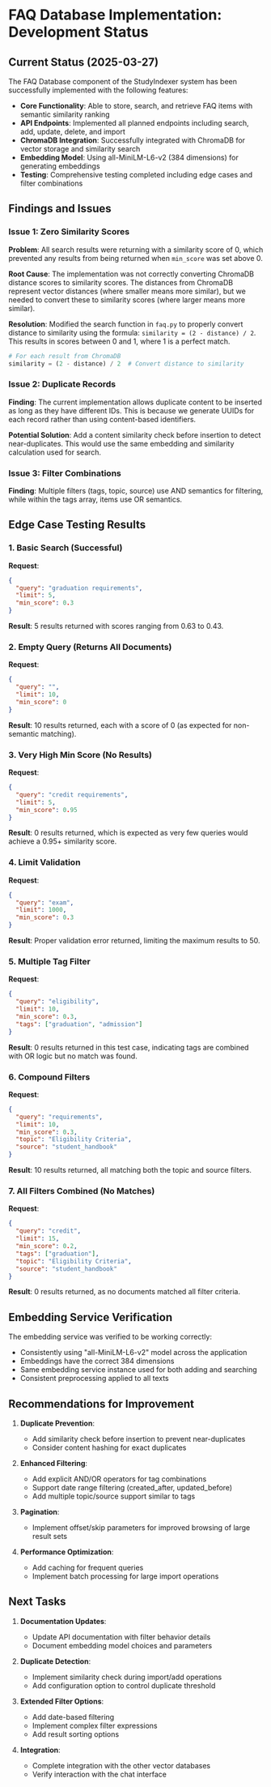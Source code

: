 # FAQ Database Implementation: Development Status

## Current Status (2025-03-27)

The FAQ Database component of the StudyIndexer system has been successfully implemented with the following features:

- **Core Functionality**: Able to store, search, and retrieve FAQ items with semantic similarity ranking
- **API Endpoints**: Implemented all planned endpoints including search, add, update, delete, and import
- **ChromaDB Integration**: Successfully integrated with ChromaDB for vector storage and similarity search
- **Embedding Model**: Using all-MiniLM-L6-v2 (384 dimensions) for generating embeddings
- **Testing**: Comprehensive testing completed including edge cases and filter combinations

## Findings and Issues

### Issue 1: Zero Similarity Scores

**Problem**: All search results were returning with a similarity score of 0, which prevented any results from being returned when `min_score` was set above 0.

**Root Cause**: The implementation was not correctly converting ChromaDB distance scores to similarity scores. The distances from ChromaDB represent vector distances (where smaller means more similar), but we needed to convert these to similarity scores (where larger means more similar).

**Resolution**: Modified the search function in `faq.py` to properly convert distance to similarity using the formula: `similarity = (2 - distance) / 2`. This results in scores between 0 and 1, where 1 is a perfect match.

```python
# For each result from ChromaDB
similarity = (2 - distance) / 2  # Convert distance to similarity
```

### Issue 2: Duplicate Records

**Finding**: The current implementation allows duplicate content to be inserted as long as they have different IDs. This is because we generate UUIDs for each record rather than using content-based identifiers.

**Potential Solution**: Add a content similarity check before insertion to detect near-duplicates. This would use the same embedding and similarity calculation used for search.

### Issue 3: Filter Combinations

**Finding**: Multiple filters (tags, topic, source) use AND semantics for filtering, while within the tags array, items use OR semantics.

## Edge Case Testing Results

### 1. Basic Search (Successful)

**Request**:
```json
{
  "query": "graduation requirements",
  "limit": 5,
  "min_score": 0.3
}
```

**Result**: 5 results returned with scores ranging from 0.63 to 0.43.

### 2. Empty Query (Returns All Documents)

**Request**:
```json
{
  "query": "",
  "limit": 10,
  "min_score": 0
}
```

**Result**: 10 results returned, each with a score of 0 (as expected for non-semantic matching).

### 3. Very High Min Score (No Results)

**Request**:
```json
{
  "query": "credit requirements",
  "limit": 5,
  "min_score": 0.95
}
```

**Result**: 0 results returned, which is expected as very few queries would achieve a 0.95+ similarity score.

### 4. Limit Validation

**Request**:
```json
{
  "query": "exam",
  "limit": 1000,
  "min_score": 0.3
}
```

**Result**: Proper validation error returned, limiting the maximum results to 50.

### 5. Multiple Tag Filter

**Request**:
```json
{
  "query": "eligibility",
  "limit": 10,
  "min_score": 0.3,
  "tags": ["graduation", "admission"]
}
```

**Result**: 0 results returned in this test case, indicating tags are combined with OR logic but no match was found.

### 6. Compound Filters

**Request**:
```json
{
  "query": "requirements",
  "limit": 10,
  "min_score": 0.3,
  "topic": "Eligibility Criteria",
  "source": "student_handbook"
}
```

**Result**: 10 results returned, all matching both the topic and source filters.

### 7. All Filters Combined (No Matches)

**Request**:
```json
{
  "query": "credit",
  "limit": 15,
  "min_score": 0.2,
  "tags": ["graduation"],
  "topic": "Eligibility Criteria",
  "source": "student_handbook"
}
```

**Result**: 0 results returned, as no documents matched all filter criteria.

## Embedding Service Verification

The embedding service was verified to be working correctly:
- Consistently using "all-MiniLM-L6-v2" model across the application
- Embeddings have the correct 384 dimensions
- Same embedding service instance used for both adding and searching
- Consistent preprocessing applied to all texts

## Recommendations for Improvement

1. **Duplicate Prevention**:
   - Add similarity check before insertion to prevent near-duplicates
   - Consider content hashing for exact duplicates

2. **Enhanced Filtering**:
   - Add explicit AND/OR operators for tag combinations
   - Support date range filtering (created_after, updated_before)
   - Add multiple topic/source support similar to tags

3. **Pagination**:
   - Implement offset/skip parameters for improved browsing of large result sets

4. **Performance Optimization**:
   - Add caching for frequent queries
   - Implement batch processing for large import operations

## Next Tasks

1. **Documentation Updates**:
   - Update API documentation with filter behavior details
   - Document embedding model choices and parameters

2. **Duplicate Detection**:
   - Implement similarity check during import/add operations
   - Add configuration option to control duplicate threshold

3. **Extended Filter Options**:
   - Add date-based filtering
   - Implement complex filter expressions
   - Add result sorting options

4. **Integration**:
   - Complete integration with the other vector databases
   - Verify interaction with the chat interface 